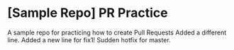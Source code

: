 # [Sample Repo] PR Practice
A sample repo for practicing how to create Pull Requests
Added a different line.
Added a new line for fix1!
Sudden hotfix for master.
